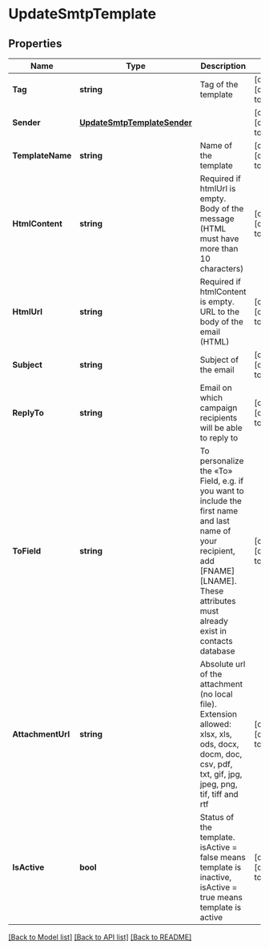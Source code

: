 # UpdateSmtpTemplate

## Properties
Name | Type | Description | Notes
------------ | ------------- | ------------- | -------------
**Tag** | **string** | Tag of the template | [optional] [default to null]
**Sender** | [**UpdateSmtpTemplateSender**](UpdateSmtpTemplateSender.md) |  | [optional] [default to null]
**TemplateName** | **string** | Name of the template | [optional] [default to null]
**HtmlContent** | **string** | Required if htmlUrl is empty. Body of the message (HTML must have more than 10 characters) | [optional] [default to null]
**HtmlUrl** | **string** | Required if htmlContent is empty. URL to the body of the email (HTML) | [optional] [default to null]
**Subject** | **string** | Subject of the email | [optional] [default to null]
**ReplyTo** | **string** | Email on which campaign recipients will be able to reply to | [optional] [default to null]
**ToField** | **string** | To personalize the «To» Field, e.g. if you want to include the first name and last name of your recipient, add [FNAME] [LNAME]. These attributes must already exist in contacts database | [optional] [default to null]
**AttachmentUrl** | **string** | Absolute url of the attachment (no local file). Extension allowed: xlsx, xls, ods, docx, docm, doc, csv, pdf, txt, gif, jpg, jpeg, png, tif, tiff and rtf | [optional] [default to null]
**IsActive** | **bool** | Status of the template. isActive &#x3D; false means template is inactive, isActive &#x3D; true means template is active | [optional] [default to null]

[[Back to Model list]](../README.md#documentation-for-models) [[Back to API list]](../README.md#documentation-for-api-endpoints) [[Back to README]](../README.md)


